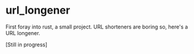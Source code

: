 # url_longener
First foray into rust, a small project.
URL shorteners are boring so, here's a URL longener.


[Still in progress]
